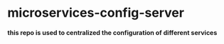 # microservices-config-server
#### this repo is used to centralized the configuration of different services